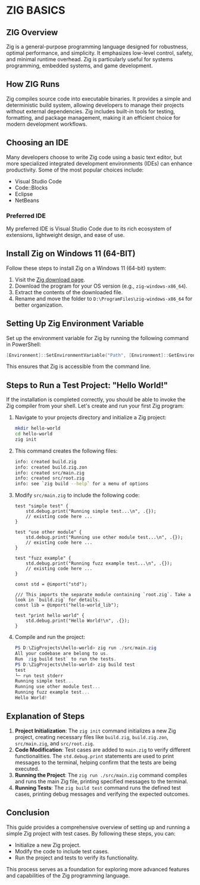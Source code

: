 # ZIG BASICS

## ZIG Overview

Zig is a general-purpose programming language designed for robustness, optimal performance, and simplicity. It emphasizes low-level control, safety, and minimal runtime overhead. Zig is particularly useful for systems programming, embedded systems, and game development.

## How ZIG Runs

Zig compiles source code into executable binaries. It provides a simple and deterministic build system, allowing developers to manage their projects without external dependencies. Zig includes built-in tools for testing, formatting, and package management, making it an efficient choice for modern development workflows.

## Choosing an IDE

Many developers choose to write Zig code using a basic text editor, but more specialized integrated development environments (IDEs) can enhance productivity. Some of the most popular choices include:

- Visual Studio Code
- Code::Blocks
- Eclipse
- NetBeans

### Preferred IDE

My preferred IDE is Visual Studio Code due to its rich ecosystem of extensions, lightweight design, and ease of use.

## Install Zig on Windows 11 (64-BIT)

Follow these steps to install Zig on a Windows 11 (64-bit) system:

1. Visit the [Zig download page](https://ziglang.org/download/).
2. Download the program for your OS version (e.g., `zig-windows-x86_64`).
3. Extract the contents of the downloaded file.
4. Rename and move the folder to `D:\ProgramFiles\zig-windows-x86_64` for better organization.

## Setting Up Zig Environment Variable

Set up the environment variable for Zig by running the following command in PowerShell:

```powershell
[Environment]::SetEnvironmentVariable("Path", [Environment]::GetEnvironmentVariable("Path", "Machine") + ";D:\ProgramFiles\zig-windows-x86_64", "Machine")
```

This ensures that Zig is accessible from the command line.

## Steps to Run a Test Project: "Hello World!"

If the installation is completed correctly, you should be able to invoke the Zig compiler from your shell. Let's create and run your first Zig program:

1. Navigate to your projects directory and initialize a Zig project:

    ```sh
    mkdir hello-world
    cd hello-world
    zig init
    ```

2. This command creates the following files:

    ```sh
    info: created build.zig
    info: created build.zig.zon
    info: created src/main.zig
    info: created src/root.zig
    info: see `zig build --help` for a menu of options
    ```

3. Modify `src/main.zig` to include the following code:

    ```zig
    test "simple test" {
        std.debug.print("Running simple test...\n", .{});
        // existing code here ...
    }

    test "use other module" {
        std.debug.print("Running use other module test...\n", .{});
        // existing code here ...
    }

    test "fuzz example" {
        std.debug.print("Running fuzz example test...\n", .{});
        // existing code here ...
    }

    const std = @import("std");

    /// This imports the separate module containing `root.zig`. Take a look in `build.zig` for details.
    const lib = @import("hello-world_lib");

    test "print hello world" {
        std.debug.print("Hello World!\n", .{});
    }
    ```

4. Compile and run the project:

    ```powershell
    PS D:\ZigProjects\hello-world> zig run ./src/main.zig
    All your codebase are belong to us.
    Run `zig build test` to run the tests.
    PS D:\ZigProjects\hello-world> zig build test
    test
    └─ run test stderr
    Running simple test...
    Running use other module test...
    Running fuzz example test...
    Hello World!
    ```

## Explanation of Steps

1. **Project Initialization**: The `zig init` command initializes a new Zig project, creating necessary files like `build.zig`, `build.zig.zon`, `src/main.zig`, and `src/root.zig`.
2. **Code Modification**: Test cases are added to `main.zig` to verify different functionalities. The `std.debug.print` statements are used to print messages to the terminal, helping confirm that the tests are being executed.
3. **Running the Project**: The `zig run ./src/main.zig` command compiles and runs the main Zig file, printing specified messages to the terminal.
4. **Running Tests**: The `zig build test` command runs the defined test cases, printing debug messages and verifying the expected outcomes.

## Conclusion

This guide provides a comprehensive overview of setting up and running a simple Zig project with test cases. By following these steps, you can:

- Initialize a new Zig project.
- Modify the code to include test cases.
- Run the project and tests to verify its functionality.

This process serves as a foundation for exploring more advanced features and capabilities of the Zig programming language.

